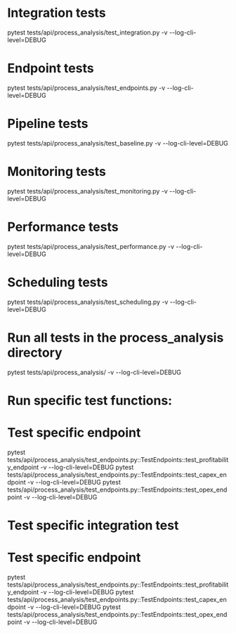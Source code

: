 # Integration tests
pytest tests/api/process_analysis/test_integration.py -v --log-cli-level=DEBUG

# Endpoint tests
pytest tests/api/process_analysis/test_endpoints.py -v --log-cli-level=DEBUG

# Pipeline tests
pytest tests/api/process_analysis/test_baseline.py -v --log-cli-level=DEBUG

# Monitoring tests
pytest tests/api/process_analysis/test_monitoring.py -v --log-cli-level=DEBUG

# Performance tests
pytest tests/api/process_analysis/test_performance.py -v --log-cli-level=DEBUG

# Scheduling tests
pytest tests/api/process_analysis/test_scheduling.py -v --log-cli-level=DEBUG

# Run all tests in the process_analysis directory
pytest tests/api/process_analysis/ -v --log-cli-level=DEBUG


# Run specific test functions:
# Test specific endpoint
pytest tests/api/process_analysis/test_endpoints.py::TestEndpoints::test_profitability_endpoint -v --log-cli-level=DEBUG
pytest tests/api/process_analysis/test_endpoints.py::TestEndpoints::test_capex_endpoint -v --log-cli-level=DEBUG
pytest tests/api/process_analysis/test_endpoints.py::TestEndpoints::test_opex_endpoint -v --log-cli-level=DEBUG

# Test specific integration test
# Test specific endpoint
pytest tests/api/process_analysis/test_endpoints.py::TestEndpoints::test_profitability_endpoint -v --log-cli-level=DEBUG
pytest tests/api/process_analysis/test_endpoints.py::TestEndpoints::test_capex_endpoint -v --log-cli-level=DEBUG
pytest tests/api/process_analysis/test_endpoints.py::TestEndpoints::test_opex_endpoint -v --log-cli-level=DEBUG


